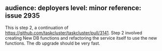 audience: deployers
level: minor
reference: issue 2935
---
This is step 2, a continuation of https://github.com/taskcluster/taskcluster/pull/3141. Step 2 involved creating New DB functions and refactoring the service itself to use the new functions. The db upgrade should be very fast.
